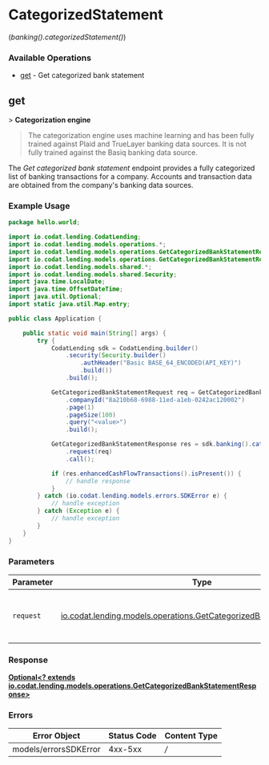 # CategorizedStatement
(*banking().categorizedStatement()*)

### Available Operations

* [get](#get) - Get categorized bank statement

## get

﻿> **Categorization engine**
>
> The categorization engine uses machine learning and has been fully trained against Plaid and TrueLayer banking data sources. It is not fully trained against the Basiq banking data source.

The _Get categorized bank statement_ endpoint provides a fully categorized list of banking transactions for a company. Accounts and transaction data are obtained from the company's banking data sources.

### Example Usage

```java
package hello.world;

import io.codat.lending.CodatLending;
import io.codat.lending.models.operations.*;
import io.codat.lending.models.operations.GetCategorizedBankStatementRequest;
import io.codat.lending.models.operations.GetCategorizedBankStatementResponse;
import io.codat.lending.models.shared.*;
import io.codat.lending.models.shared.Security;
import java.time.LocalDate;
import java.time.OffsetDateTime;
import java.util.Optional;
import static java.util.Map.entry;

public class Application {

    public static void main(String[] args) {
        try {
            CodatLending sdk = CodatLending.builder()
                .security(Security.builder()
                    .authHeader("Basic BASE_64_ENCODED(API_KEY)")
                    .build())
                .build();

            GetCategorizedBankStatementRequest req = GetCategorizedBankStatementRequest.builder()
                .companyId("8a210b68-6988-11ed-a1eb-0242ac120002")
                .page(1)
                .pageSize(100)
                .query("<value>")
                .build();

            GetCategorizedBankStatementResponse res = sdk.banking().categorizedStatement().get()
                .request(req)
                .call();

            if (res.enhancedCashFlowTransactions().isPresent()) {
                // handle response
            }
        } catch (io.codat.lending.models.errors.SDKError e) {
            // handle exception
        } catch (Exception e) {
            // handle exception
        }
    }
}
```

### Parameters

| Parameter                                                                                                                              | Type                                                                                                                                   | Required                                                                                                                               | Description                                                                                                                            |
| -------------------------------------------------------------------------------------------------------------------------------------- | -------------------------------------------------------------------------------------------------------------------------------------- | -------------------------------------------------------------------------------------------------------------------------------------- | -------------------------------------------------------------------------------------------------------------------------------------- |
| `request`                                                                                                                              | [io.codat.lending.models.operations.GetCategorizedBankStatementRequest](../../models/operations/GetCategorizedBankStatementRequest.md) | :heavy_check_mark:                                                                                                                     | The request object to use for the request.                                                                                             |


### Response

**[Optional<? extends io.codat.lending.models.operations.GetCategorizedBankStatementResponse>](../../models/operations/GetCategorizedBankStatementResponse.md)**
### Errors

| Error Object          | Status Code           | Content Type          |
| --------------------- | --------------------- | --------------------- |
| models/errorsSDKError | 4xx-5xx               | */*                   |
